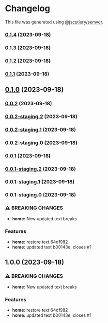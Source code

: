 # Changelog

This file was generated using [@jscutlery/semver](https://github.com/jscutlery/semver).

### [0.1.4](///compare/commit-test-0.1.3...commit-test-0.1.4) (2023-09-18)

### [0.1.3](///compare/commit-test-0.1.2...commit-test-0.1.3) (2023-09-18)

### [0.1.2](///compare/commit-test-0.1.1...commit-test-0.1.2) (2023-09-18)

### [0.1.1](///compare/commit-test-0.1.0...commit-test-0.1.1) (2023-09-18)

## [0.1.0](///compare/commit-test-0.0.2...commit-test-0.1.0) (2023-09-18)

### [0.0.2](///compare/commit-test-0.0.2-staging.2...commit-test-0.0.2) (2023-09-18)

### [0.0.2-staging.2](///compare/commit-test-0.0.2-staging.1...commit-test-0.0.2-staging.2) (2023-09-18)

### [0.0.2-staging.1](///compare/commit-test-0.0.2-staging.0...commit-test-0.0.2-staging.1) (2023-09-18)

### [0.0.2-staging.0](///compare/commit-test-0.0.1...commit-test-0.0.2-staging.0) (2023-09-18)

### [0.0.1](///compare/commit-test-0.0.1-staging.2...commit-test-0.0.1) (2023-09-18)

### [0.0.1-staging.2](///compare/commit-test-0.0.1-staging.1...commit-test-0.0.1-staging.2) (2023-09-18)

### [0.0.1-staging.1](///compare/commit-test-0.0.1-staging.0...commit-test-0.0.1-staging.1) (2023-09-18)

### 0.0.1-staging.0 (2023-09-18)


### ⚠ BREAKING CHANGES

* **home:** New updated text breaks

### Features

* **home:** restore text 64df982
* **home:** updated text b00143e, closes #1

## 1.0.0 (2023-09-18)


### ⚠ BREAKING CHANGES

* **home:** New updated text breaks

### Features

* **home:** restore text 64df982
* **home:** updated text b00143e, closes #1

